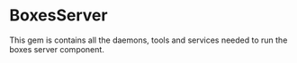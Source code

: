 BoxesServer
===========

This gem is contains all the daemons, tools and services needed to run the boxes server component.
